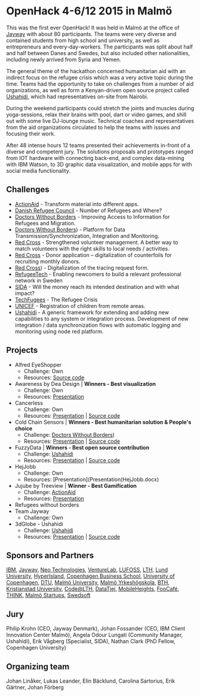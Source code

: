 # OpenHack 4-6/12 2015 in Malmö
This was the first ever OpenHack! It was held in Malmö at the office of [Jayway](http://jayway.se) with about 80 participants. The teams were very diverse and contained students from high school and university, as well as entrepreneurs and every-day-workers. The participants was split about half and half between Danes and Swedes, but also included other nationalities, including newly arrived from Syria and Yemen.

The general theme of the hackathon concerned humanitarian aid with an indirect focus on the refugee crisis which was a very active topic during the time. Teams had the opportunity to take on challenges from a number of aid organizations, as well as form a Kenyan-driven open source project called [Ushahidi](http://www.ushahidi.com), which had representatives on-site from Nairobi.

During the weekend participants could stretch the joints and muscles during yoga-sessions, relax their brains with pool, dart or video games, and shill out with some live DJ-lounge music. Technical coaches and representatives from the aid organizations circulated to help the teams with issues and focusing their work.

After 48 intense hours 12 teams presented their achievements in-front of a diverse and competent jury. The solutions proposals and prototypes ranged from IOT hardware with connecting back-end, and complex data-mining with IBM Watson, to 3D graphic data visualization, and mobile apps for with social media functionality.

## Challenges
* [ActionAid](../../Challenges/ActionAid_2015.md) - Transform material into different apps.
* [Danish Refugee Council](../../Challenges/DanishRefugeeCouncil_2015.md) - Number of Refugees and Where?
* [Doctors Without Borders](../../Challenges/DoctorsWithoutBorders_2015a.md) - Improving Access to Information for Refugees and Migration.
* [Doctors Without Borders](../../Challenges/DoctorsWithoutBorders_2015b.md)) - Platform for Data Transmission/Synchronization, Integration and Monitoring.
* [Red Cross](../../Challenges/RedCross_2015a.md) - Strengthened volunteer management. A better way to match volunteers with the right skills to local needs / activities.
* [Red Cross](../../Challenges/RedCross_2015b.md) - Donor application – digitalization of counterfoils for recruiting monthly donors.
* [Red Cross](../../Challenges/RedCross_2015c.md)) - Digitalization of the tracing request form.
* [RefugeeTech](../../Challenges/RefugeeTech_2015.md) - Enabling newcomers to build a relevant professional network in Sweden
* [SIDA](../../Challenges/SIDA_2015.md) - Will the money reach its intended destination and with what impact?
* [TechFugees](../../Challenges/TechFugees_2015.md) - The Refugee Crisis
* [UNICEF](../../Challenges/UNICEF_2015.md) - Registration of children from remote areas.
* [Ushahidi](../../Challenges/Ushahidi_2015.md) - A generic framework for extending and adding new capabilities to any system or integration process. Development of new integration / data synchronization flows with automatic logging and monitoring using node red platform.

## Projects
* Alfred EyeShopper
  * Challenge: Own
  * Resources: [Source code](https://github.com/OpenHackC4H/2015-Malmo-Alfred-the-iShopper)
* Awareness by Dea Design | **Winners - Best visualization**
  * Challenge: Own
  * Resources: [Presentation](Presentation/Awareness.pptx)
* Cancerless
  * Challenge: Own
  * Resources: [Presentation](https://monosnap.com/file/Ff2NgZu6gqnxhGb86vSODKENxkpb5e#) | [Source code](https://github.com/OpenHackC4H/2015-Malmo-Cancerless)
* Cold Chain Sensors | **Winners - Best humanitarian solution & People's choice**
  * Challenge: [Doctors Without Borders](../../Challenges/DoctorsWithoutBorders_2015b.md))
  * Resources: [Presentation](Presentation/ColdChainSensors.pptx) | [Source code](https://github.com/OpenHackC4H/2015-Malmo-Cold-Chain-Sensors)
* FuzzyData | **Winners - Best open source contribution**
  * Challenge: [Ushahidi](../../Challenges/Ushahidi_2015.md)
  * Resources: [Presentation](Presentation/FuzzyData.pdf) | [Source code](https://github.com/OpenHackC4H/2015-Malmo-FuzzyData)
* HejJobb
  * Challenge: Own
  * Resources: [Presentation](Presentation(HejJobb.docx)
* Jujube by Treeview | **Winner - Best Gamification**
  * Challenge: [ActionAid](../../Challenges/ActionAid_2015.md)
  * Resources: [Presentation](Presentation/Jujube.pptx)
* Refugees without borders
* Team Jayway
  * Challenge: Own
* 3dGlobe - Ushahidi
  * Challenge: [Ushahidi](../../Challenges/Ushahidi_2015.md)
  * Resources: [Presentation](Presentation/3dGlobeUshahidi.pdf) | [Source code](https://github.com/OpenHackC4H/2015-Malmo-3dGlobe-Ushahidi)

## Sponsors and Partners
[IBM](http://ibm,se), [Jayway](http://jayway.se), [Neo Technologies](https://neo4j.com/), [VentureLab](http://www.venturelab.lu.se/), [LUFOSS](https://www.lth.se/lufoss/swedish), [LTH](https://www.lth.se/), [Lund University](http://www.lu.se/), [HyperIsland](https://www.hyperisland.com/), [Copenhagen Business School](http://www.cbs.dk/en), [University of Copenhagen](http://www.ku.dk/english/), [DTU](http://www.dtu.dk/), [Malmö University](https://www.mah.se/), [Malmö Yrkeshögskola](http://my.se/), [BTH](https://www.bth.se/), [Kristianstad University](http://www.hkr.se/en/), [Code@LTH](https://www.lth.se/code/), [DataTjej](http://datatjej.se/), [MobileHeights](http://mobileheights.org/), [FooCafé](http://foocafe.org/), [THINK](http://thinkaccelerate.com/), [Malmö Startups](http://www.malmostartups.com/), [Swedsoft](http://swedsoft.se/)

## Jury
Philip Krohn (CEO, Jayway Denmark), Johan Fossander (CEO, IBM Client Innovation Center Malmö), Angela Odour Lungati (Community Manager, Ushahidi), Erik Vågberg (Specialist, SIDA), Nathan Clark (PhD Fellow, Copenhagen University)

## Organizing team
Johan Linåker, Lukas Leander, Elin Bäcklund, Carolina Sartorius, Erik Gärtner, Johan Förberg
